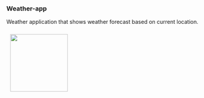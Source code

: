 ### Weather-app
Weather application that shows weather forecast based on current location.



<img src="/Weather-app.gif" align="left"
width="150"
hspace="10" vspace="10">

